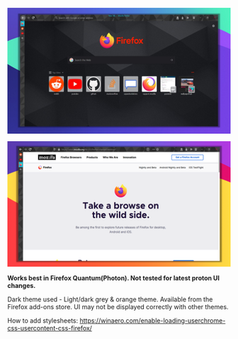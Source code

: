 ![screenshot](ss/normal_thintt.jpg)

![screenshot](ss/compact_webview.png)

**Works best in Firefox Quantum(Photon). Not tested for latest proton UI changes.**

Dark theme used - Light/dark grey & orange theme. Available from the Firefox add-ons store.
UI may not be displayed correctly with other themes.

How to add stylesheets: https://winaero.com/enable-loading-userchrome-css-usercontent-css-firefox/
